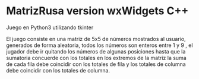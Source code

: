 # MatrizRusa version wxWidgets C++ 
Juego en Python3 utilizando tkinter

El juego consiste en una matriz de 5x5 de números mostrados al usuario, generados de forma aleatoria,
todos los números son enteros entre 1 y 9 , el jugador debe ir quitando los números de algunas posiciones
hasta que la sumatoria concuerde con los totales en los extremos de la matriz 
la suma de cada fila debe coincidir con los totales de fila y los totales de columna debe coincidir con los totales de columna.
